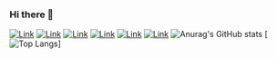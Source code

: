 ### Hi there 👋

[![Link](https://github-readme-stats.vercel.app/api/pin/?username=ivanjosipovic&repo=KubeUI)](https://github.com/IvanJosipovic/KubeUI)
[![Link](https://github-readme-stats.vercel.app/api/pin/?username=ivanjosipovic&repo=ACR-SyncTool)](https://github.com/IvanJosipovic/ACR-SyncTool)
[![Link](https://github-readme-stats.vercel.app/api/pin/?username=ivanjosipovic&repo=BlazorApplicationInsights)](https://github.com/IvanJosipovic/BlazorApplicationInsights)
[![Link](https://github-readme-stats.vercel.app/api/pin/?username=ivanjosipovic&repo=BlazorTable)](https://github.com/IvanJosipovic/BlazorTable)
[![Link](https://github-readme-stats.vercel.app/api/pin/?username=ivanjosipovic&repo=AutoSPInstallerOnlineGithubPage)](https://github.com/IvanJosipovic/AutoSPInstallerOnlineGithubPage)
[![Link](https://github-readme-stats.vercel.app/api/pin/?username=ivanjosipovic&repo=YamlDotNet.System.Text.Json)](https://github.com/IvanJosipovic/YamlDotNet.System.Text.Json)
![Anurag's GitHub stats](https://github-readme-stats.vercel.app/api?username=ivanjosipovic&show_icons=true&theme=dark)
[![Top Langs](https://github-readme-stats.vercel.app/api/top-langs/?username=ivanjosipovic&theme=dark&layout=compact)]


<!--
**IvanJosipovic/IvanJosipovic** is a ✨ _special_ ✨ repository because its `README.md` (this file) appears on your GitHub profile.

Here are some ideas to get you started:

- 🔭 I’m currently working on ...
- 🌱 I’m currently learning ...
- 👯 I’m looking to collaborate on ...
- 🤔 I’m looking for help with ...
- 💬 Ask me about ...
- 📫 How to reach me: ...
- 😄 Pronouns: ...
- ⚡ Fun fact: ...
-->
